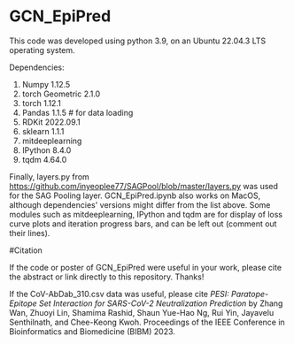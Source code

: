 # GCN_EpiPred

This code was developed using python 3.9, on an Ubuntu 22.04.3 LTS operating system. 

Dependencies:

1. Numpy 1.12.5
2. torch Geometric 2.1.0
3. torch 1.12.1
4. Pandas 1.1.5 # for data loading 
5. RDKit 2022.09.1
6. sklearn 1.1.1
7. mitdeeplearning  
8. IPython 8.4.0      
9. tqdm 4.64.0

Finally, layers.py from https://github.com/inyeoplee77/SAGPool/blob/master/layers.py was used for the SAG Pooling layer.
GCN_EpiPred.ipynb also works on MacOS, although dependencies' versions might differ from the list above. Some modules such as mitdeeplearning, IPython and tqdm are for display of loss curve plots and iteration progress bars, and can be left out (comment out their lines). 

#Citation


If the code or poster of GCN_EpiPred were useful in your work, please cite the abstract or link directly to this repository. Thanks!

If the CoV-AbDab_310.csv data was useful, please cite _PESI: Paratope-Epitope Set Interaction for SARS-CoV-2 Neutralization Prediction_ by
Zhang Wan, Zhuoyi Lin, Shamima Rashid, Shaun Yue-Hao Ng, Rui Yin, Jayavelu Senthilnath, and Chee-Keong Kwoh. Proceedings of the IEEE Conference in Bioinformatics and Biomedicine (BIBM) 2023. 

